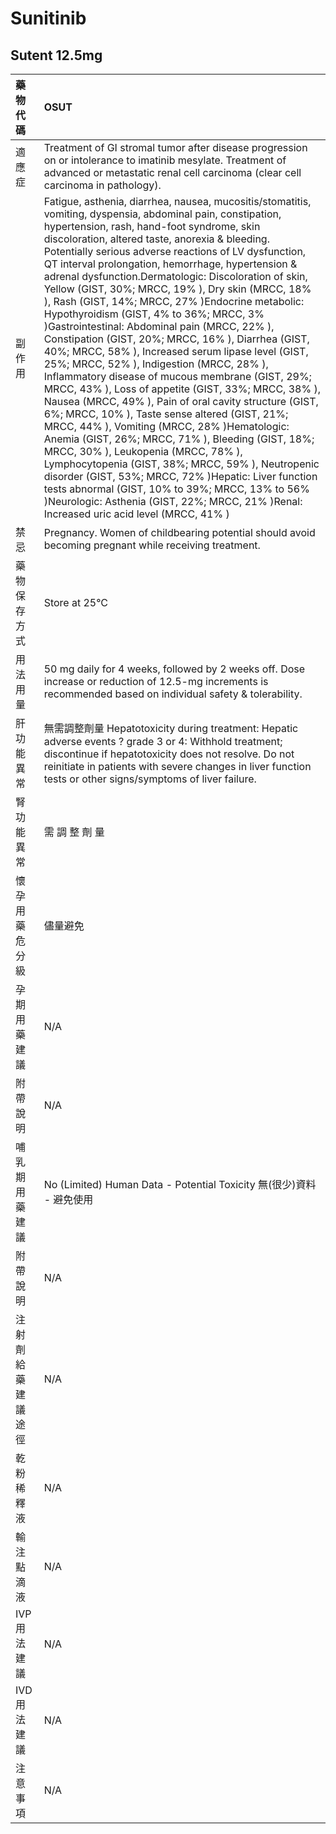 # Sunitinib

## Sutent 12.5mg

| 藥物代碼 | OSUT |
| :--- | :--- |
| 適應症 | Treatment of GI stromal tumor after disease progression on or intolerance to imatinib mesylate. Treatment of advanced or metastatic renal cell carcinoma \(clear cell carcinoma in pathology\). |
| 副作用 | Fatigue, asthenia, diarrhea, nausea, mucositis/stomatitis, vomiting, dyspensia, abdominal pain, constipation, hypertension, rash, hand-foot syndrome, skin discoloration, altered taste, anorexia & bleeding. Potentially serious adverse reactions of LV dysfunction, QT interval prolongation, hemorrhage, hypertension & adrenal dysfunction.Dermatologic: Discoloration of skin, Yellow \(GIST, 30%; MRCC, 19% \), Dry skin \(MRCC, 18% \), Rash \(GIST, 14%; MRCC, 27% \)Endocrine metabolic: Hypothyroidism \(GIST, 4% to 36%; MRCC, 3% \)Gastrointestinal: Abdominal pain \(MRCC, 22% \), Constipation \(GIST, 20%; MRCC, 16% \), Diarrhea \(GIST, 40%; MRCC, 58% \), Increased serum lipase level \(GIST, 25%; MRCC, 52% \), Indigestion \(MRCC, 28% \), Inflammatory disease of mucous membrane \(GIST, 29%; MRCC, 43% \), Loss of appetite \(GIST, 33%; MRCC, 38% \), Nausea \(MRCC, 49% \), Pain of oral cavity structure \(GIST, 6%; MRCC, 10% \), Taste sense altered \(GIST, 21%; MRCC, 44% \), Vomiting \(MRCC, 28% \)Hematologic: Anemia \(GIST, 26%; MRCC, 71% \), Bleeding \(GIST, 18%; MRCC, 30% \), Leukopenia \(MRCC, 78% \), Lymphocytopenia \(GIST, 38%; MRCC, 59% \), Neutropenic disorder \(GIST, 53%; MRCC, 72% \)Hepatic: Liver function tests abnormal \(GIST, 10% to 39%; MRCC, 13% to 56% \)Neurologic: Asthenia \(GIST, 22%; MRCC, 21% \)Renal: Increased uric acid level \(MRCC, 41% \) |
| 禁忌 | Pregnancy. Women of childbearing potential should avoid becoming pregnant while receiving treatment. |
| 藥物保存方式 | Store at 25°C |
| 用法用量 | 50 mg daily for 4 weeks, followed by 2 weeks off. Dose increase or reduction of 12.5-mg increments is recommended based on individual safety & tolerability. |
| 肝功能異常 | 無需調整劑量  Hepatotoxicity during treatment: Hepatic adverse events ? grade 3 or 4: Withhold treatment; discontinue if hepatotoxicity does not resolve. Do not reinitiate in patients with severe changes in liver function tests or other signs/symptoms of liver failure. |
| 腎功能異常 | 需 調 整 劑 量 |
| 懷孕用藥危分級 | 儘量避免 |
| 孕期用藥建議 | N/A |
| 附帶說明 | N/A |
| 哺乳期用藥建議 | No \(Limited\) Human Data - Potential Toxicity 無\(很少\)資料 - 避免使用 |
| 附帶說明 | N/A |
| 注射劑給藥建議途徑 | N/A |
| 乾粉稀釋液 | N/A |
| 輸注點滴液 | N/A |
| IVP 用法建議 | N/A |
| IVD 用法建議 | N/A |
| 注意事項 | N/A |

